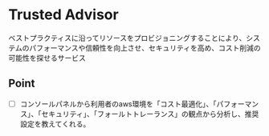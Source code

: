 # Trusted Advisor
ベストプラクティスに沿ってリソースをプロビジョニングすることにより、システムのパフォーマンスや信頼性を向上させ、セキュリティを高め、コスト削減の可能性を探せるサービス

## Point
- [ ] コンソールパネルから利用者のaws環境を「コスト最適化」、「パフォーマンス」、「セキュリティ」、「フォールトトレーランス」の観点から分析し、推奨設定を教えてくれる。